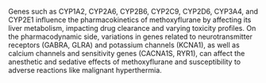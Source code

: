 Genes such as CYP1A2, CYP2A6, CYP2B6, CYP2C9, CYP2D6, CYP3A4, and CYP2E1 influence the pharmacokinetics of methoxyflurane by affecting its liver metabolism, impacting drug clearance and varying toxicity profiles. On the pharmacodynamic side, variations in genes related to neurotransmitter receptors (GABRA, GLRA) and potassium channels (KCNA1), as well as calcium channels and sensitivity genes (CACNA1S, RYR1), can affect the anesthetic and sedative effects of methoxyflurane and susceptibility to adverse reactions like malignant hyperthermia.